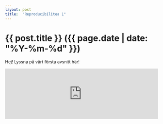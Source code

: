 ```yaml
---
layout: post
title:  "Reproducibilitea 1"
---
```


# {{ post.title }} ({{ page.date | date: "%Y-%m-%d" }})

Hej! Lyssna på vårt första avsnitt här!

<iframe width="100%" height="166" scrolling="no" frameborder="no" allow="autoplay" src="https://w.soundcloud.com/player/?url=https%3A//api.soundcloud.com/tracks/491010261&color=%236979c7&auto_play=false&hide_related=false&show_comments=true&show_user=true&show_reposts=false&show_teaser=true"></iframe>
